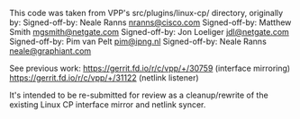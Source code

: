 This code was taken from VPP's src/plugins/linux-cp/ directory, originally by:
Signed-off-by: Neale Ranns <nranns@cisco.com>
Signed-off-by: Matthew Smith <mgsmith@netgate.com>
Signed-off-by: Jon Loeliger <jdl@netgate.com>
Signed-off-by: Pim van Pelt <pim@ipng.nl>
Signed-off-by: Neale Ranns <neale@graphiant.com>

See previous work:
https://gerrit.fd.io/r/c/vpp/+/30759 (interface mirroring)
https://gerrit.fd.io/r/c/vpp/+/31122 (netlink listener)

It's intended to be re-submitted for review as a cleanup/rewrite of the existing
Linux CP interface mirror and netlink syncer. 

